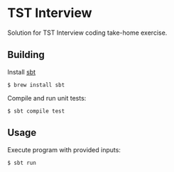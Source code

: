 # TST Interview 
Solution for TST Interview coding take-home exercise.

## Building
Install [sbt](https://www.scala-sbt.org/1.x/docs/) 

    $ brew install sbt
    
Compile and run unit tests:

    $ sbt compile test
    
## Usage
Execute program with provided inputs:

    $ sbt run
